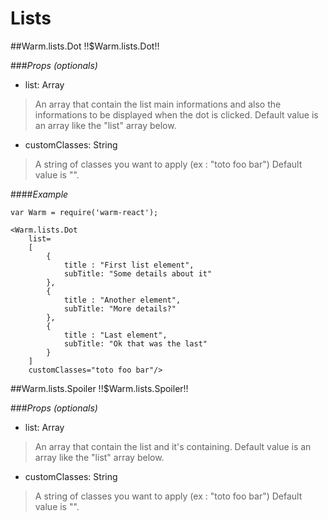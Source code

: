 # Lists

<!-- XXXXXXXXXXXXXXXXXXXXXXXXXXXXXXXXXXXXXXXXXXXXXXXXXXXXXXXXXXXXXXXXXXXXXXXXXXXXXXXXXXXXXXXXXXXXXXXXXXXXXXXXXXXXXXXX -->
##Warm.lists.Dot !!$Warm.lists.Dot!!

###*Props (optionals)*
- list: Array

> An array that contain the list main informations and also the informations to be displayed when the dot is clicked.
> Default value is an array like the "list" array below.

- customClasses: String

> A string of classes you want to apply (ex : "toto foo bar")
> Default value is "".

####*Example*
```
var Warm = require('warm-react');

<Warm.lists.Dot
	list=
    [
        {
            title : "First list element",
            subTitle: "Some details about it"
        },
        {
            title : "Another element",
            subTitle: "More details?"
        },
        {
            title : "Last element",
            subTitle: "Ok that was the last"
        }
    ]
	customClasses="toto foo bar"/>
```


<!-- XXXXXXXXXXXXXXXXXXXXXXXXXXXXXXXXXXXXXXXXXXXXXXXXXXXXXXXXXXXXXXXXXXXXXXXXXXXXXXXXXXXXXXXXXXXXXXXXXXXXXXXXXXXXXXXX -->
##Warm.lists.Spoiler !!$Warm.lists.Spoiler!!

###*Props (optionals)*
- list: Array

> An array that contain the list and it's containing.
> Default value is an array like the "list" array below.

- customClasses: String

> A string of classes you want to apply (ex : "toto foo bar")
> Default value is "".
